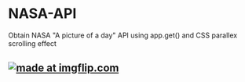 # NASA-API
Obtain NASA "A picture of a day" API using app.get() and CSS parallex scrolling effect

## <a href="https://imgflip.com/gif/264mhx"><img src="https://i.imgflip.com/264mhx.gif" title="made at imgflip.com"/></a>
